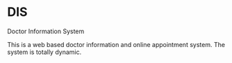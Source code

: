 # DIS
Doctor Information System

This is a web based doctor information and online appointment system. The system is totally dynamic. 
